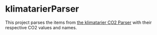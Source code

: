 # klimatarierParser

This project parses the items from [the klimatarier CO2 Parser](https://www.klimatarier.com/de/CO2_Rechner) with their respective CO2 values and names.
